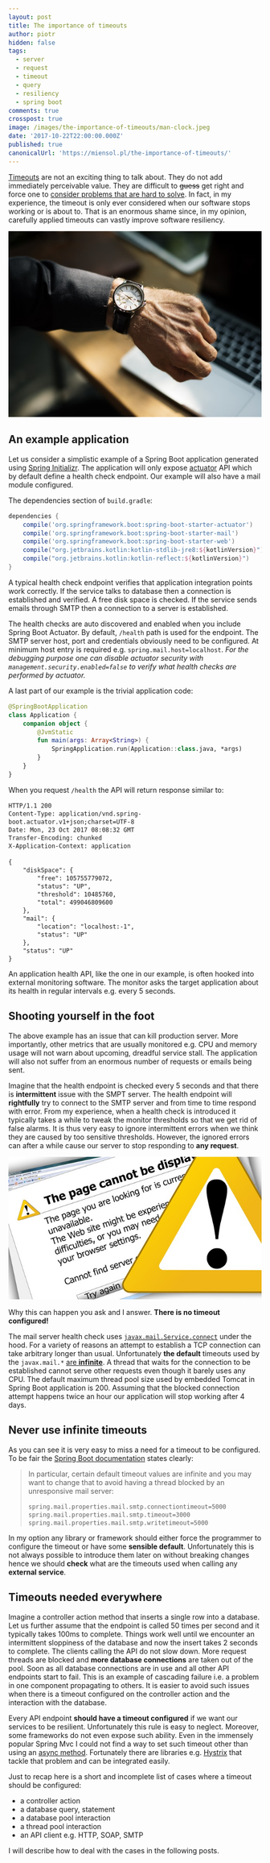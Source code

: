 ```yaml
---
layout: post
title: The importance of timeouts
author: piotr
hidden: false
tags:
  - server
  - request
  - timeout
  - query
  - resiliency
  - spring boot
comments: true
crosspost: true
image: /images/the-importance-of-timeouts/man-clock.jpeg
date: '2017-10-22T22:00:00.000Z'
published: true
canonicalUrl: 'https://miensol.pl/the-importance-of-timeouts/'
---
```


[Timeouts](https://en.wikipedia.org/wiki/Timeout_(computing)) are not an exciting thing to talk about. They do not add immediately perceivable value. They are difficult to ~~guess~~ get right and force one to [consider problems that are hard to solve](https://en.wikipedia.org/wiki/Byzantine_fault_tolerance#Byzantine_Generals.27_Problem). In fact, in my experience, the timeout is only ever considered when our software stops working or is about to. That is an enormous shame since, in my opinion, carefully applied timeouts can vastly improve software resiliency. 

![Man with a wrist clock](/images/the-importance-of-timeouts/man-clock.jpeg)

## An example application

Let us consider a simplistic example of a Spring Boot application generated using [Spring Initializr](https://start.spring.io/). The application will only expose [actuator](https://spring.io/guides/gs/actuator-service/) API which by default define a health check endpoint. Our example will also have a mail module configured. 

The dependencies section of `build.gradle`:

```groovy
dependencies {
	compile('org.springframework.boot:spring-boot-starter-actuator')
	compile('org.springframework.boot:spring-boot-starter-mail')
	compile('org.springframework.boot:spring-boot-starter-web')
	compile("org.jetbrains.kotlin:kotlin-stdlib-jre8:${kotlinVersion}")
	compile("org.jetbrains.kotlin:kotlin-reflect:${kotlinVersion}")
}
```

A typical health check endpoint verifies that application integration points work correctly. If the service talks to database then a connection is established and verified. A free disk space is checked. If the service sends emails through SMTP then a connection to a server is established.

The health checks are auto discovered and enabled when you include Spring Boot Actuator. By default, `/health` path is used for the endpoint. The SMTP server host, port and credentials obviously need to be configured. At minimum host entry is required e.g. `spring.mail.host=localhost`. _For the debugging purpose one can disable actuator security with `management.security.enabled=false` to verify what health checks are performed by actuator._

A last part of our example is the trivial application code:

```kotlin
@SpringBootApplication
class Application {
    companion object {
        @JvmStatic
        fun main(args: Array<String>) {
            SpringApplication.run(Application::class.java, *args)
        }
    }
}
```

When you request `/health` the API will return response similar to:

```
HTTP/1.1 200 
Content-Type: application/vnd.spring-boot.actuator.v1+json;charset=UTF-8
Date: Mon, 23 Oct 2017 08:08:32 GMT
Transfer-Encoding: chunked
X-Application-Context: application

{
    "diskSpace": {
        "free": 105755779072,
        "status": "UP",
        "threshold": 10485760,
        "total": 499046809600
    },
    "mail": {
        "location": "localhost:-1",
        "status": "UP"
    },
    "status": "UP"
}
```
An application health API, like the one in our example, is often hooked into external monitoring software. The monitor asks the target application about its health in regular intervals e.g. every 5 seconds. 

## Shooting yourself in the foot

The above example has an issue that can kill production server. More importantly, other metrics that are usually monitored e.g. CPU and memory usage will not warn about upcoming, dreadful service stall. The application will also not suffer from an enormous number of requests or emails being sent.

Imagine that the health endpoint is checked every 5 seconds and that there is **intermittent** issue with the SMPT server. The health endpoint will **rightfully** try to connect to the SMTP server and from time to time respond with error. From my experience, when a health check is introduced it typically takes a while to tweak the monitor thresholds so that we get rid of false alarms. It is thus very easy to ignore intermittent errors when we think they are caused by too sensitive thresholds. However, the ignored errors can after a while cause our server to stop responding to **any request**. 

![Man with a wrist clock](/images/the-importance-of-timeouts/error.jpg)

Why this can happen you ask and I answer. **There is no timeout configured!**

The mail server health check uses [`javax.mail.Service.connect`](https://docs.oracle.com/javaee/6/api/javax/mail/Service.html#connect(java.lang.String,%20java.lang.String)) under the hood. For a variety of reasons an attempt to establish a TCP connection can take arbitrary longer than usual. Unfortunately **the default** timeouts used by the `javax.mail.*` [are **infinite**](https://javaee.github.io/javamail/docs/api/com/sun/mail/smtp/package-summary.html). A thread that waits for the connection to be established cannot serve other requests even though it barely uses any CPU. The default maximum thread pool size used by embedded Tomcat in Spring Boot application is 200. Assuming that the blocked connection attempt happens twice an hour our application will stop working after 4 days.

## Never use infinite timeouts

As you can see it is very easy to miss a need for a timeout to be configured. To be fair the [Spring Boot documentation](https://docs.spring.io/spring-boot/docs/current/reference/html/boot-features-email.html) states clearly:

>In particular, certain default timeout values are infinite and you may want to change that to avoid having a thread blocked by an unresponsive mail server:
>```
>spring.mail.properties.mail.smtp.connectiontimeout=5000
>spring.mail.properties.mail.smtp.timeout=3000
>spring.mail.properties.mail.smtp.writetimeout=5000
>```

In my option any library or framework should either force the programmer to configure the timeout or have some **sensible default**. Unfortunately this is not always possible to introduce them later on without breaking changes hence we should **check** what are the timeouts used when calling any **external service**.

## Timeouts needed everywhere

Imagine a controller action method that inserts a single row into a database. Let us further assume that the endpoint is called 50 times per second and it typically takes 100ms to complete. Things work well until we encounter an intermittent sloppiness of the database and now the insert takes 2 seconds to complete. The clients calling the API do not slow down. More request threads are blocked and **more database connections** are taken out of the pool. Soon as all database connections are in use and all other API endpoints start to fail. This is an example of cascading failure i.e. a problem in one component propagating to others. It is easier to avoid such issues when there is a timeout configured on the controller action and the interaction with the database. 

Every API endpoint **should have a timeout configured** if we want our services to be resilient. Unfortunately this rule is easy to neglect. Moreover, some frameworks do not even expose such ability. Even in the immensely popular Spring Mvc I could not find a way to set such timeout other than using an [async method](https://spring.io/guides/gs/async-method/). Fortunately there are libraries e.g. [Hystrix](https://github.com/Netflix/Hystrix) that tackle that problem and can be integrated easily.

Just to recap here is a short and incomplete list of cases where a timeout should be configured:
- a controller action 
- a database query, statement
- a database pool interaction
- a thread pool interaction
- an API client e.g. HTTP, SOAP, SMTP

I will describe how to deal with the cases in the following posts.
